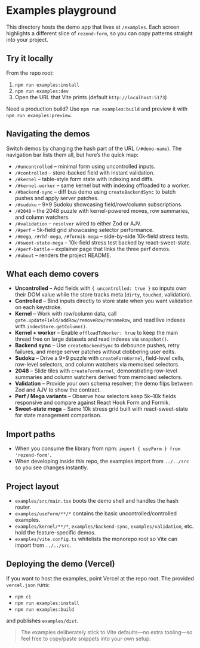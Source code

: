 # Examples playground

This directory hosts the demo app that lives at `/examples`. Each screen highlights a different slice of `rezend-form`, so you can copy patterns straight into your project.

## Try it locally

From the repo root:

1. `npm run examples:install`
2. `npm run examples:dev`
3. Open the URL that Vite prints (default `http://localhost:5173`)

Need a production build? Use `npm run examples:build` and preview it with `npm run examples:preview`.

## Navigating the demos

Switch demos by changing the hash part of the URL (`/#demo-name`). The navigation bar lists them all, but here’s the quick map:

- `/#uncontrolled` – minimal form using uncontrolled inputs.
- `/#controlled` – store-backed field with instant validation.
- `/#kernel` – table-style form state with indexing and diffs.
- `/#kernel-worker` – same kernel but with indexing offloaded to a worker.
- `/#backend-sync` – diff bus demo using `createBackendSync` to batch pushes and apply server patches.
- `/#sudoku` – 9×9 Sudoku showcasing field/row/column subscriptions.
- `/#2048` – the 2048 puzzle with kernel-powered moves, row summaries, and column watchers.
- `/#validation` – `resolver` wired to either Zod or AJV.
- `/#perf` – 5k-field grid showcasing selector performance.
- `/#mega`, `/#rhf-mega`, `/#formik-mega` – side-by-side 10k-field stress tests.
- `/#sweet-state-mega` – 10k-field stress test backed by react-sweet-state.
- `/#perf-battle` – explainer page that links the three perf demos.
- `/#about` – renders the project README.

## What each demo covers

- **Uncontrolled** – Add fields with `{ uncontrolled: true }` so inputs own their DOM value while the store tracks meta (`dirty`, `touched`, validation).
- **Controlled** – Bind inputs directly to store state when you want validation on each keystroke.
- **Kernel** – Work with row/column data, call `gate.updateField/addRow/removeRow/renameRow`, and read live indexes with `indexStore.getColumn()`.
- **Kernel + worker** – Enable `offloadToWorker: true` to keep the main thread free on large datasets and read indexes via `snapshot()`.
- **Backend sync** – Use `createBackendSync` to debounce pushes, retry failures, and merge server patches without clobbering user edits.
- **Sudoku** – Drive a 9×9 puzzle with `createFormKernel`, field-level cells, row-level selectors, and column watchers via memoised selectors.
- **2048** – Slide tiles with `createFormKernel`, demonstrating row-level summaries and column watchers derived from memoised selectors.
- **Validation** – Provide your own schema resolver; the demo flips between Zod and AJV to show the contract.
- **Perf / Mega variants** – Observe how selectors keep 5k–10k fields responsive and compare against React Hook Form and Formik.
- **Sweet-state mega** – Same 10k stress grid built with react-sweet-state for state management comparison.

## Import paths

- When you consume the library from npm: `import { useForm } from 'rezend-form'`.
- When developing inside this repo, the examples import from `../../src` so you see changes instantly.

## Project layout

- `examples/src/main.tsx` boots the demo shell and handles the hash router.
- `examples/useForm/**/*` contains the basic uncontrolled/controlled examples.
- `examples/kernel/**/*`, `examples/backend-sync`, `examples/validation`, etc. hold the feature-specific demos.
- `examples/vite.config.ts` whitelists the monorepo root so Vite can import from `../../src`.

## Deploying the demo (Vercel)

If you want to host the examples, point Vercel at the repo root. The provided `vercel.json` runs:

- `npm ci`
- `npm run examples:install`
- `npm run examples:build`

and publishes `examples/dist`.

> The examples deliberately stick to Vite defaults—no extra tooling—so feel free to copy/paste snippets into your own setup.
